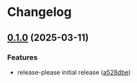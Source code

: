 # Changelog
 
 ## [0.1.0](https://github.com/obaraelijah/cirr/compare/v0.0.1...v0.1.0) (2025-03-11)
 
 
 ### Features
 
 * release-please initial release ([a528dbe](https://github.com/obaraelijah/cirr/commit/a528dbe80ef2faa5c4a362babd18a687ff88d4b9))